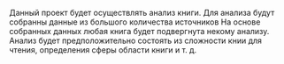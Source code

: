 Данный проект будет осуществлять анализ книги.
Для анализа будут собранны данные из большого количества источников
На основе собранных данных любая книга будет подвергнута некому анализу.
Анализ будет предположительно состоять из сложности книи для чтения, определения сферы области книги и т. д.